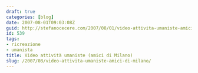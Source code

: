 ```yaml
---
draft: true
categories: [blog]
date: 2007-08-01T09:03:08Z
guid: http://stefanocecere.com/2007/08/01/video-attivita-umaniste-amici-di-milano/
id: 539
tags:
- ricreazione
- umanista
title: Video attività umaniste (amici di Milano)
slug: /2007/08/video-attivita-umaniste-amici-di-milano/
---
```



